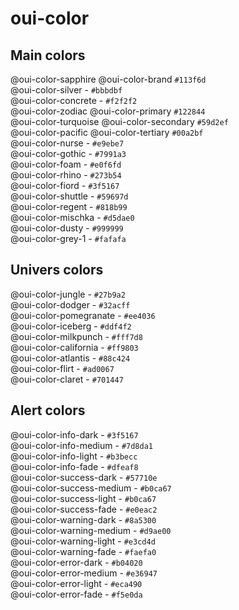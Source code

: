 # oui-color

<component-status cx-design="complete" ux="rc"></component-status>

## Main colors

<div class="container-fluid row">
  <div class="col-xs-12 col-sm-3 col-md-2">
    <div class="oui-color-badge oui-color-badge_oui-color-sapphire">
      <span class="oui-color-badge__prop">@oui-color-sapphire</span>
      <span class="oui-color-badge__prop">@oui-color-brand</span>
      <span class="oui-color-badge__prop">
        <code>#113f6d</code>
      </span>
    </div>
  </div>

  <div class="col-xs-12 col-sm-3 col-md-2">
    <div class="oui-color-badge oui-color-badge_oui-color-silver">
      <span class="oui-color-badge__prop">@oui-color-silver</span>
      <span class="oui-color-badge__prop">-</span>
      <span class="oui-color-badge__prop">
        <code>#bbbdbf</code>
      </span>
    </div>
  </div>

  <div class="col-xs-12 col-sm-3 col-md-2">
    <div class="oui-color-badge oui-color-badge_oui-color-concrete">
      <span class="oui-color-badge__prop">@oui-color-concrete</span>
      <span class="oui-color-badge__prop">-</span>
      <span class="oui-color-badge__prop">
        <code>#f2f2f2</code>
      </span>
    </div>
  </div>

  <div class="col-xs-12 col-sm-3 col-md-2">
    <div class="oui-color-badge oui-color-badge_oui-color-zodiac">
      <span class="oui-color-badge__prop">@oui-color-zodiac</span>
      <span class="oui-color-badge__prop">@oui-color-primary</span>
      <span class="oui-color-badge__prop">
        <code>#122844</code>
      </span>
    </div>
  </div>

  <div class="col-xs-12 col-sm-3 col-md-2">
    <div class="oui-color-badge oui-color-badge_oui-color-turquoise">
      <span class="oui-color-badge__prop">@oui-color-turquoise</span>
      <span class="oui-color-badge__prop">@oui-color-secondary</span>
      <span class="oui-color-badge__prop">
        <code>#59d2ef</code>
      </span>
    </div>
  </div>

  <div class="col-xs-12 col-sm-3 col-md-2">
    <div class="oui-color-badge oui-color-badge_oui-color-pacific">
      <span class="oui-color-badge__prop">@oui-color-pacific</span>
      <span class="oui-color-badge__prop">@oui-color-tertiary</span>
      <span class="oui-color-badge__prop">
        <code>#00a2bf</code>
      </span>
    </div>
  </div>

  <div class="col-xs-12 col-sm-3 col-md-2">
    <div class="oui-color-badge oui-color-badge_oui-color-nurse">
      <span class="oui-color-badge__prop">@oui-color-nurse</span>
      <span class="oui-color-badge__prop">-</span>
      <span class="oui-color-badge__prop">
        <code>#e9ebe7</code>
      </span>
    </div>
  </div>

  <div class="col-xs-12 col-sm-3 col-md-2">
    <div class="oui-color-badge oui-color-badge_oui-color-gothic">
      <span class="oui-color-badge__prop">@oui-color-gothic</span>
      <span class="oui-color-badge__prop">-</span>
      <span class="oui-color-badge__prop">
        <code>#7991a3</code>
      </span>
    </div>
  </div>

  <div class="col-xs-12 col-sm-3 col-md-2">
    <div class="oui-color-badge oui-color-badge_oui-color-foam">
      <span class="oui-color-badge__prop">@oui-color-foam</span>
      <span class="oui-color-badge__prop">-</span>
      <span class="oui-color-badge__prop">
        <code>#e0f6fd</code>
      </span>
    </div>
  </div>

  <div class="col-xs-12 col-sm-3 col-md-2">
    <div class="oui-color-badge oui-color-badge_oui-color-rhino">
      <span class="oui-color-badge__prop">@oui-color-rhino</span>
      <span class="oui-color-badge__prop">-</span>
      <span class="oui-color-badge__prop">
        <code>#273b54</code>
      </span>
    </div>
  </div>

  <div class="col-xs-12 col-sm-3 col-md-2">
    <div class="oui-color-badge oui-color-badge_oui-color-fiord">
      <span class="oui-color-badge__prop">@oui-color-fiord</span>
      <span class="oui-color-badge__prop">-</span>
      <span class="oui-color-badge__prop">
        <code>#3f5167</code>
      </span>
    </div>
  </div>

  <div class="col-xs-12 col-sm-3 col-md-2">
    <div class="oui-color-badge oui-color-badge_oui-color-shuttle">
      <span class="oui-color-badge__prop">@oui-color-shuttle</span>
      <span class="oui-color-badge__prop">-</span>
      <span class="oui-color-badge__prop">
        <code>#59697d</code>
      </span>
    </div>
  </div>

  <div class="col-xs-12 col-sm-3 col-md-2">
    <div class="oui-color-badge oui-color-badge_oui-color-regent">
      <span class="oui-color-badge__prop">@oui-color-regent</span>
      <span class="oui-color-badge__prop">-</span>
      <span class="oui-color-badge__prop">
        <code>#818b99</code>
      </span>
    </div>
  </div>

  <div class="col-xs-12 col-sm-3 col-md-2">
    <div class="oui-color-badge oui-color-badge_oui-color-mischka">
      <span class="oui-color-badge__prop">@oui-color-mischka</span>
      <span class="oui-color-badge__prop">-</span>
      <span class="oui-color-badge__prop">
        <code>#d5dae0</code>
      </span>
    </div>
  </div>

  <div class="col-xs-12 col-sm-3 col-md-2">
    <div class="oui-color-badge oui-color-badge_oui-color-dusty">
      <span class="oui-color-badge__prop">@oui-color-dusty</span>
      <span class="oui-color-badge__prop">-</span>
      <span class="oui-color-badge__prop">
        <code>#999999</code>
      </span>
    </div>
  </div>

  <div class="col-xs-12 col-sm-3 col-md-2">
    <div class="oui-color-badge oui-color-badge_oui-color-grey-1">
      <span class="oui-color-badge__prop">@oui-color-grey-1</span>
      <span class="oui-color-badge__prop">-</span>
      <span class="oui-color-badge__prop">
        <code>#fafafa</code>
      </span>
    </div>
  </div>
</div>

## Univers colors

<div class="container-fluid row">
  <div class="col-xs-12 col-sm-3 col-md-2">
    <div class="oui-color-badge oui-color-badge_oui-color-jungle">
      <span class="oui-color-badge__prop">@oui-color-jungle</span>
      <span class="oui-color-badge__prop">-</span>
      <span class="oui-color-badge__prop">
        <code>#27b9a2</code>
      </span>
    </div>
  </div>

  <div class="col-xs-12 col-sm-3 col-md-2">
    <div class="oui-color-badge oui-color-badge_oui-color-dodger">
      <span class="oui-color-badge__prop">@oui-color-dodger</span>
      <span class="oui-color-badge__prop">-</span>
      <span class="oui-color-badge__prop">
        <code>#32acff</code>
      </span>
    </div>
  </div>

  <div class="col-xs-12 col-sm-3 col-md-2">
    <div class="oui-color-badge oui-color-badge_oui-color-pomegranate">
      <span class="oui-color-badge__prop">@oui-color-pomegranate</span>
      <span class="oui-color-badge__prop">-</span>
      <span class="oui-color-badge__prop">
        <code>#ee4036</code>
      </span>
    </div>
  </div>

  <div class="col-xs-12 col-sm-3 col-md-2">
    <div class="oui-color-badge oui-color-badge_oui-color-iceberg">
      <span class="oui-color-badge__prop">@oui-color-iceberg</span>
      <span class="oui-color-badge__prop">-</span>
      <span class="oui-color-badge__prop">
        <code>#ddf4f2</code>
      </span>
    </div>
  </div>

  <div class="col-xs-12 col-sm-3 col-md-2">
    <div class="oui-color-badge oui-color-badge_oui-color-milkpunch">
      <span class="oui-color-badge__prop">@oui-color-milkpunch</span>
      <span class="oui-color-badge__prop">-</span>
      <span class="oui-color-badge__prop">
        <code>#fff7d8</code>
      </span>
    </div>
  </div>

  <div class="col-xs-12 col-sm-3 col-md-2">
    <div class="oui-color-badge oui-color-badge_oui-color-california">
      <span class="oui-color-badge__prop">@oui-color-california</span>
      <span class="oui-color-badge__prop">-</span>
      <span class="oui-color-badge__prop">
        <code>#ff9803</code>
      </span>
    </div>
  </div>

  <div class="col-xs-12 col-sm-3 col-md-2">
    <div class="oui-color-badge oui-color-badge_oui-color-atlantis">
      <span class="oui-color-badge__prop">@oui-color-atlantis</span>
      <span class="oui-color-badge__prop">-</span>
      <span class="oui-color-badge__prop">
        <code>#88c424</code>
      </span>
    </div>
  </div>

  <div class="col-xs-12 col-sm-3 col-md-2">
    <div class="oui-color-badge oui-color-badge_oui-color-flirt">
      <span class="oui-color-badge__prop">@oui-color-flirt</span>
      <span class="oui-color-badge__prop">-</span>
      <span class="oui-color-badge__prop">
        <code>#ad0067</code>
      </span>
    </div>
  </div>

  <div class="col-xs-12 col-sm-3 col-md-2">
    <div class="oui-color-badge oui-color-badge_oui-color-claret">
      <span class="oui-color-badge__prop">@oui-color-claret</span>
      <span class="oui-color-badge__prop">-</span>
      <span class="oui-color-badge__prop">
        <code>#701447</code>
      </span>
    </div>
  </div>
</div>

## Alert colors

<div class="container-fluid row">
  <div class="col-xs-12 col-sm-3 col-md-2">
    <div class="oui-color-badge oui-color-badge_oui-color-info-dark">
      <span class="oui-color-badge__prop">@oui-color-info-dark</span>
      <span class="oui-color-badge__prop">-</span>
      <span class="oui-color-badge__prop">
        <code>#3f5167</code>
      </span>
    </div>
  </div>

  <div class="col-xs-12 col-sm-3 col-md-2">
    <div class="oui-color-badge oui-color-badge_oui-color-info-medium">
      <span class="oui-color-badge__prop">@oui-color-info-medium</span>
      <span class="oui-color-badge__prop">-</span>
      <span class="oui-color-badge__prop">
        <code>#7d8da1</code>
      </span>
    </div>
  </div>

  <div class="col-xs-12 col-sm-3 col-md-2">
    <div class="oui-color-badge oui-color-badge_oui-color-info-light">
      <span class="oui-color-badge__prop">@oui-color-info-light</span>
      <span class="oui-color-badge__prop">-</span>
      <span class="oui-color-badge__prop">
        <code>#b3becc</code>
      </span>
    </div>
  </div>

  <div class="col-xs-12 col-sm-3 col-md-2">
    <div class="oui-color-badge oui-color-badge_oui-color-info-fade">
      <span class="oui-color-badge__prop">@oui-color-info-fade</span>
      <span class="oui-color-badge__prop">-</span>
      <span class="oui-color-badge__prop">
        <code>#dfeaf8</code>
      </span>
    </div>
  </div>

  <div class="col-xs-12 col-sm-3 col-md-2">
    <div class="oui-color-badge oui-color-badge_oui-color-success-dark">
      <span class="oui-color-badge__prop">@oui-color-success-dark</span>
      <span class="oui-color-badge__prop">-</span>
      <span class="oui-color-badge__prop">
        <code>#57710e</code>
      </span>
    </div>
  </div>

  <div class="col-xs-12 col-sm-3 col-md-2">
    <div class="oui-color-badge oui-color-badge_oui-color-success-medium">
      <span class="oui-color-badge__prop">@oui-color-success-medium</span>
      <span class="oui-color-badge__prop">-</span>
      <span class="oui-color-badge__prop">
        <code>#b0ca67</code>
      </span>
    </div>
  </div>

  <div class="col-xs-12 col-sm-3 col-md-2">
    <div class="oui-color-badge oui-color-badge_oui-color-success-light">
      <span class="oui-color-badge__prop">@oui-color-success-light</span>
      <span class="oui-color-badge__prop">-</span>
      <span class="oui-color-badge__prop">
        <code>#b0ca67</code>
      </span>
    </div>
  </div>

  <div class="col-xs-12 col-sm-3 col-md-2">
    <div class="oui-color-badge oui-color-badge_oui-color-success-fade">
      <span class="oui-color-badge__prop">@oui-color-success-fade</span>
      <span class="oui-color-badge__prop">-</span>
      <span class="oui-color-badge__prop">
        <code>#e0eac2</code>
      </span>
    </div>
  </div>

  <div class="col-xs-12 col-sm-3 col-md-2">
    <div class="oui-color-badge oui-color-badge_oui-color-warning-dark">
      <span class="oui-color-badge__prop">@oui-color-warning-dark</span>
      <span class="oui-color-badge__prop">-</span>
      <span class="oui-color-badge__prop">
        <code>#8a5300</code>
      </span>
    </div>
  </div>

  <div class="col-xs-12 col-sm-3 col-md-2">
    <div class="oui-color-badge oui-color-badge_oui-color-warning-medium">
      <span class="oui-color-badge__prop">@oui-color-warning-medium</span>
      <span class="oui-color-badge__prop">-</span>
      <span class="oui-color-badge__prop">
        <code>#d9ae00</code>
      </span>
    </div>
  </div>

  <div class="col-xs-12 col-sm-3 col-md-2">
    <div class="oui-color-badge oui-color-badge_oui-color-warning-light">
      <span class="oui-color-badge__prop">@oui-color-warning-light</span>
      <span class="oui-color-badge__prop">-</span>
      <span class="oui-color-badge__prop">
        <code>#e3cd4d</code>
      </span>
    </div>
  </div>

  <div class="col-xs-12 col-sm-3 col-md-2">
    <div class="oui-color-badge oui-color-badge_oui-color-warning-fade">
      <span class="oui-color-badge__prop">@oui-color-warning-fade</span>
      <span class="oui-color-badge__prop">-</span>
      <span class="oui-color-badge__prop">
        <code>#faefa0</code>
      </span>
    </div>
  </div>

  <div class="col-xs-12 col-sm-3 col-md-2">
    <div class="oui-color-badge oui-color-badge_oui-color-error-dark">
      <span class="oui-color-badge__prop">@oui-color-error-dark</span>
      <span class="oui-color-badge__prop">-</span>
      <span class="oui-color-badge__prop">
        <code>#b04020</code>
      </span>
    </div>
  </div>

  <div class="col-xs-12 col-sm-3 col-md-2">
    <div class="oui-color-badge oui-color-badge_oui-color-error-medium">
      <span class="oui-color-badge__prop">@oui-color-error-medium</span>
      <span class="oui-color-badge__prop">-</span>
      <span class="oui-color-badge__prop">
        <code>#e36947</code>
      </span>
    </div>
  </div>

  <div class="col-xs-12 col-sm-3 col-md-2">
    <div class="oui-color-badge oui-color-badge_oui-color-error-light">
      <span class="oui-color-badge__prop">@oui-color-error-light</span>
      <span class="oui-color-badge__prop">-</span>
      <span class="oui-color-badge__prop">
        <code>#eca490</code>
      </span>
    </div>
  </div>

  <div class="col-xs-12 col-sm-3 col-md-2">
    <div class="oui-color-badge oui-color-badge_oui-color-error-fade">
      <span class="oui-color-badge__prop">@oui-color-error-fade</span>
      <span class="oui-color-badge__prop">-</span>
      <span class="oui-color-badge__prop">
        <code>#f5e0da</code>
      </span>
    </div>
  </div>
</div>

